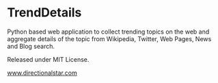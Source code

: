 TrendDetails
============

Python based web application to collect trending topics on the web and aggregate details of the topic from Wikipedia, Twitter, Web Pages, News and Blog search.

Released under MIT License.

www.directionalstar.com